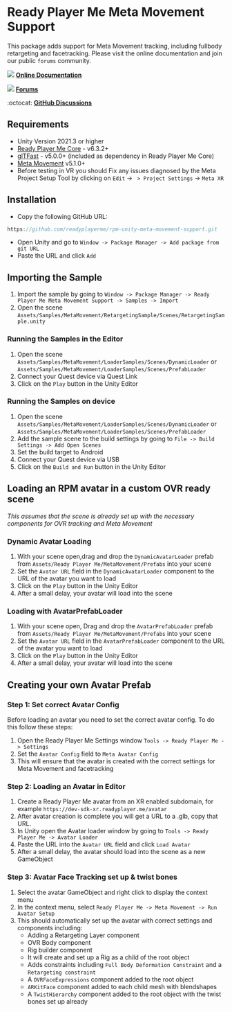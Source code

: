 # Ready Player Me Meta Movement Support

This package adds support for Meta Movement tracking, including fullbody retargeting and facetracking.
Please visit the online documentation and join our public `forums` community.

![](https://i.imgur.com/zGamwPM.png) **[Online Documentation]( https://docs.readyplayer.me/ready-player-me/integration-guides/unity )**

![](https://github.com/readyplayerme/rpm-unity-sdk-webview/assets/25016626/130b50db-d6af-4277-9da3-03172bc085eb) **[Forums](https://forum.readyplayer.me/)**

:octocat: **[GitHub Discussions]( https://github.com/readyplayerme/rpm-unity-sdk-core/discussions )**

## Requirements
- Unity Version 2021.3 or higher
- [Ready Player Me Core](https://github.com/readyplayerme/rpm-unity-sdk-core) - v6.3.2+
- [glTFast](https://github.com/atteneder/glTFast) - v5.0.0+ (included as dependency in Ready Player Me Core)
- [Meta Movement](https://github.com/oculus-samples/Unity-Movement.git#dev) v5.1.0+
- Before testing in VR you should Fix any issues diagnosed by the Meta Project Setup Tool by clicking on `Edit` -> ` > Project Settings` -> `Meta XR`

## Installation
- Copy the following GitHub URL: 
```cs 
https://github.com/readyplayerme/rpm-unity-meta-movement-support.git
```
- Open Unity and go to `Window -> Package Manager -> Add package from git URL`
- Paste the URL and click `Add`

## Importing the Sample
1. Import the sample by going to `Window -> Package Manager -> Ready Player Me Meta Movement Support -> Samples -> Import`
2. Open the scene `Assets/Samples/MetaMovement/RetargetingSample/Scenes/RetargetingSample.unity`

### Running the Samples in the Editor
1. Open the scene `Assets/Samples/MetaMovement/LoaderSamples/Scenes/DynamicLoader` or `Assets/Samples/MetaMovement/LoaderSamples/Scenes/PrefabLoader`
2. Connect your Quest device via Quest Link
3. Click on the `Play` button in the Unity Editor

### Running the Samples on device
1. Open the scene `Assets/Samples/MetaMovement/LoaderSamples/Scenes/DynamicLoader` or `Assets/Samples/MetaMovement/LoaderSamples/Scenes/PrefabLoader`
2. Add the sample scene to the build settings by going to `File -> Build Settings -> Add Open Scenes`
3. Set the build target to Android
4. Connect your Quest device via USB
5. Click on the `Build and Run` button in the Unity Editor

## Loading an RPM avatar in a custom OVR ready scene
_This assumes that the scene is already set up with the necessary components for OVR tracking and Meta Movement_

### Dynamic Avatar Loading
1. With your scene open,drag and drop the `DynamicAvatarLoader` prefab from `Assets/Ready Player Me/MetaMovement/Prefabs` into your scene
3. Set the `Avatar URL` field in the `DynamicAvatarLoader` component to the URL of the avatar you want to load
5. Click on the `Play` button in the Unity Editor
6. After a small delay, your avatar will load into the scene

### Loading with AvatarPrefabLoader 
1. With your scene open, Drag and drop the `AvatarPrefabLoader` prefab from `Assets/Ready Player Me/MetaMovement/Prefabs` into your scene
2. Set the `Avatar URL` field in the `AvatarPrefabLoader` component to the URL of the avatar you want to load
3. Click on the `Play` button in the Unity Editor
4. After a small delay, your avatar will load into the scene

## Creating your own Avatar Prefab
### Step 1: Set correct Avatar Config
Before loading an avatar you need to set the correct avatar config. 
To do this follow these steps:
1. Open the Ready Player Me Settings window  `Tools -> Ready Player Me -> Settings` 
2. Set the `Avatar Config` field to `Meta Avatar Config`
3. This will ensure that the avatar is created with the correct settings for Meta Movement and facetracking

### Step 2: Loading an Avatar in Editor
1. Create a Ready Player Me avatar from an XR enabled subdomain, for example `https://dev-sdk-xr.readyplayer.me/avatar`
2. After avatar creation is complete you will get a URL to a .glb, copy that URL.
3. In Unity open the Avatar loader window by going to `Tools -> Ready Player Me -> Avatar Loader`
4. Paste the URL into the `Avatar URL` field and click `Load Avatar`
5. After a small delay, the avatar should load into the scene as a new GameObject

### Step 3: Avatar Face Tracking set up & twist bones
1. Select the avatar GameObject and right click to display the context menu
2. In the context menu, select `Ready Player Me -> Meta Movement -> Run Avatar Setup`
3. This should automatically set up the avatar with correct settings and components including:
   - Adding a Retargeting Layer component
   - OVR Body component
   - Rig builder component
   - It will create and set up a Rig as a child of the root object
   - Adds constraints including `Full Body Deformation Constraint` and a `Retargeting constraint`
   - A `OVRFaceExpressions` component added to the root object
   - `ARKitFace` component added to each child mesh with blendshapes
   - A `TwistHierarchy` component added to the root object with the twist bones set up already